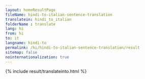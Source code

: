 ```yaml
---
layout: homeResultPage
fileName: hindi-to-italian-sentence-translation
translatein: hindi_to_italian
folderName : translate
lang: hi
from: hi
to: it
langname: hindi-to
permalink: /hi/hindi-to-italian-sentence-translation/result
sitemap: false
nointernationalization: true
---
```

{% include result/translateinto.html %}

<script src="/js/result/translation.js" data-foldername="{{page.folderName}}" data-lang="{{page.lang}}"></script>
